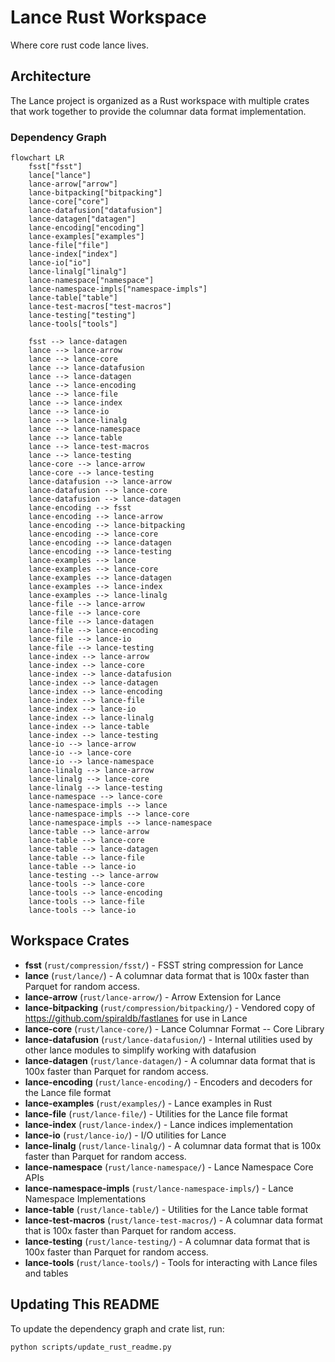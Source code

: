 # Lance Rust Workspace

Where core rust code lance lives.

## Architecture

The Lance project is organized as a Rust workspace with multiple crates that work together to provide the columnar data format implementation.

### Dependency Graph

<!-- BEGIN_CARGO_DIAGRAM -->
<!-- This section is auto-generated. Run `python ci/update_rust_readme.py` to update. -->
```mermaid
flowchart LR
    fsst["fsst"]
    lance["lance"]
    lance-arrow["arrow"]
    lance-bitpacking["bitpacking"]
    lance-core["core"]
    lance-datafusion["datafusion"]
    lance-datagen["datagen"]
    lance-encoding["encoding"]
    lance-examples["examples"]
    lance-file["file"]
    lance-index["index"]
    lance-io["io"]
    lance-linalg["linalg"]
    lance-namespace["namespace"]
    lance-namespace-impls["namespace-impls"]
    lance-table["table"]
    lance-test-macros["test-macros"]
    lance-testing["testing"]
    lance-tools["tools"]

    fsst --> lance-datagen
    lance --> lance-arrow
    lance --> lance-core
    lance --> lance-datafusion
    lance --> lance-datagen
    lance --> lance-encoding
    lance --> lance-file
    lance --> lance-index
    lance --> lance-io
    lance --> lance-linalg
    lance --> lance-namespace
    lance --> lance-table
    lance --> lance-test-macros
    lance --> lance-testing
    lance-core --> lance-arrow
    lance-core --> lance-testing
    lance-datafusion --> lance-arrow
    lance-datafusion --> lance-core
    lance-datafusion --> lance-datagen
    lance-encoding --> fsst
    lance-encoding --> lance-arrow
    lance-encoding --> lance-bitpacking
    lance-encoding --> lance-core
    lance-encoding --> lance-datagen
    lance-encoding --> lance-testing
    lance-examples --> lance
    lance-examples --> lance-core
    lance-examples --> lance-datagen
    lance-examples --> lance-index
    lance-examples --> lance-linalg
    lance-file --> lance-arrow
    lance-file --> lance-core
    lance-file --> lance-datagen
    lance-file --> lance-encoding
    lance-file --> lance-io
    lance-file --> lance-testing
    lance-index --> lance-arrow
    lance-index --> lance-core
    lance-index --> lance-datafusion
    lance-index --> lance-datagen
    lance-index --> lance-encoding
    lance-index --> lance-file
    lance-index --> lance-io
    lance-index --> lance-linalg
    lance-index --> lance-table
    lance-index --> lance-testing
    lance-io --> lance-arrow
    lance-io --> lance-core
    lance-io --> lance-namespace
    lance-linalg --> lance-arrow
    lance-linalg --> lance-core
    lance-linalg --> lance-testing
    lance-namespace --> lance-core
    lance-namespace-impls --> lance
    lance-namespace-impls --> lance-core
    lance-namespace-impls --> lance-namespace
    lance-table --> lance-arrow
    lance-table --> lance-core
    lance-table --> lance-datagen
    lance-table --> lance-file
    lance-table --> lance-io
    lance-testing --> lance-arrow
    lance-tools --> lance-core
    lance-tools --> lance-encoding
    lance-tools --> lance-file
    lance-tools --> lance-io
```
<!-- END_CARGO_DIAGRAM -->

<!-- BEGIN_CARGO_CRATE_LIST -->
<!-- This section is auto-generated. Run `python ci/update_rust_readme.py` to update. -->
## Workspace Crates

- **fsst** (`rust/compression/fsst/`) - FSST string compression for Lance
- **lance** (`rust/lance/`) - A columnar data format that is 100x faster than Parquet for random access.
- **lance-arrow** (`rust/lance-arrow/`) - Arrow Extension for Lance
- **lance-bitpacking** (`rust/compression/bitpacking/`) - Vendored copy of https://github.com/spiraldb/fastlanes for use in Lance
- **lance-core** (`rust/lance-core/`) - Lance Columnar Format -- Core Library
- **lance-datafusion** (`rust/lance-datafusion/`) - Internal utilities used by other lance modules to simplify working with datafusion
- **lance-datagen** (`rust/lance-datagen/`) - A columnar data format that is 100x faster than Parquet for random access.
- **lance-encoding** (`rust/lance-encoding/`) - Encoders and decoders for the Lance file format
- **lance-examples** (`rust/examples/`) - Lance examples in Rust
- **lance-file** (`rust/lance-file/`) - Utilities for the Lance file format
- **lance-index** (`rust/lance-index/`) - Lance indices implementation
- **lance-io** (`rust/lance-io/`) - I/O utilities for Lance
- **lance-linalg** (`rust/lance-linalg/`) - A columnar data format that is 100x faster than Parquet for random access.
- **lance-namespace** (`rust/lance-namespace/`) - Lance Namespace Core APIs
- **lance-namespace-impls** (`rust/lance-namespace-impls/`) - Lance Namespace Implementations
- **lance-table** (`rust/lance-table/`) - Utilities for the Lance table format
- **lance-test-macros** (`rust/lance-test-macros/`) - A columnar data format that is 100x faster than Parquet for random access.
- **lance-testing** (`rust/lance-testing/`) - A columnar data format that is 100x faster than Parquet for random access.
- **lance-tools** (`rust/lance-tools/`) - Tools for interacting with Lance files and tables
<!-- END_CARGO_CRATE_LIST -->

## Updating This README

To update the dependency graph and crate list, run:

```bash
python scripts/update_rust_readme.py
```
